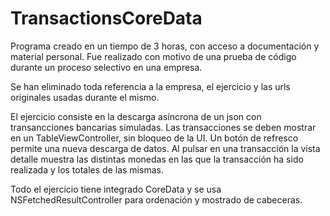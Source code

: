 # TransactionsCoreData

Programa creado en un tiempo de 3 horas, con acceso a documentación y material personal.
Fue realizado con motivo de una prueba de código durante un proceso selectivo en una empresa.

Se han eliminado toda referencia a la empresa, el ejercicio y las urls originales usadas durante el mismo.

El ejercicio consiste en la descarga asíncrona de un json con transancciones bancarias simuladas. 
Las transacciones se deben mostrar en un TableViewController, sin bloqueo de la UI. 
Un botón de refresco permite una nueva descarga de datos.
Al pulsar en una transacción la vista detalle muestra las distintas monedas en las que la transacción
ha sido realizada y los totales de las mismas.

Todo el ejercicio tiene integrado CoreData y se usa NSFetchedResultController para ordenación y mostrado
de cabeceras.
